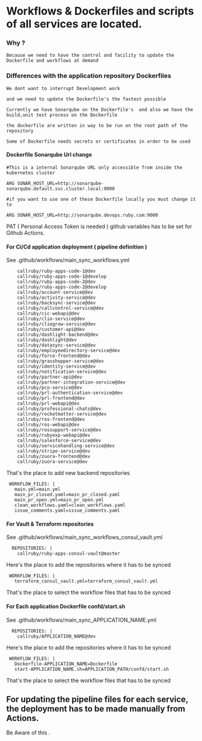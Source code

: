 # Workflows & Dockerfiles and scripts of all services are located.

### Why ?

    Because we need to have the control and facility to update the Dockerfile and workflows at demand

### Differences with the application repository Dockerfiles

```
We dont want to interrupt Development work

and we need to update the Dockerfile's the fastest possible

Currently we have Sonarqube on the Dockerfile's  and also we have the build,unit test process on the Dockerfile

the dockerfile are written in way to be run on the root path of the repository

Some of Dockerfile needs secrets or certificates in order to be used
```

#### Dockerfile Sonarqube Url change

```
#This is a internal Sonarqube URL only accessible from inside the kubernetes cluster

ARG SONAR_HOST_URL=http://sonarqube-sonarqube.default.svc.cluster.local:9000

#if you want to use one of these Dockerfile locally you must change it to

ARG SONAR_HOST_URL=http://sonarqube.devops.ruby.com:9000
```

PAT ( Personal Access Token is needed ) github variables has to be set for Github Actions.


#### For Ci/Cd application deployment ( pipeline definition )

See .github/workflows/main_sync_workflows.yml

```  REPOSITORIES: |
    callruby/ruby-apps-code-1@dev
    callruby/ruby-apps-code-1@develop
    callruby/ruby-apps-code-2@dev
    callruby/ruby-apps-code-2@develop
    callruby/account-service@dev
    callruby/activity-service@dev
    callruby/backsync-service@dev
    callruby/callcontrol-service@dev
    callruby/cic-webapi@dev
    callruby/clio-service@dev
    callruby/cliogrow-service@dev
    callruby/customer-api@dev
    callruby/dashlight-backend@dev
    callruby/dashlight@dev
    callruby/datasync-service@dev
    callruby/employeedirectory-service@dev
    callruby/force-frontend@dev
    callruby/grasshopper-service@dev
    callruby/identity-service@dev
    callruby/notification-service@dev
    callruby/partner-api@dev
    callruby/partner-integration-service@dev
    callruby/pco-service@dev
    callruby/prl-authentication-service@dev
    callruby/prl-frontend@dev
    callruby/prl-webapi@dev
    callruby/professional-chats@dev
    callruby/rocketmatter-service@dev
    callruby/ros-frontend@dev
    callruby/ros-webapi@dev
    callruby/rossupport-service@dev
    callruby/rubyexp-webapi@dev
    callruby/salesforce-service@dev
    callruby/servicehandling-service@dev
    callruby/stripe-service@dev
    callruby/zuora-frontend@dev
    callruby/zuora-service@dev
 ```
 That's the place to add new backend repositories
 
 ```
  WORKFLOW_FILES: |
    main.yml=main.yml
    main_pr_closed.yaml=main_pr_closed.yaml
    main_pr_open.yml=main_pr_open.yml
    clean_workflows.yaml=clean_workflows.yaml
    issue_comments.yaml=issue_comments.yaml
   ``` 
   
#### For Vault & Terraform repositories

See .github/workflows/main_sync_workflows_consul_vault.yml

```
  REPOSITORIES: |
    callruby/ruby-apps-consul-vault@master
 ```
 Here's the place to add the repositories where it has to be synced
 
 ```
  WORKFLOW_FILES: |
    terraform_consul_vault.yml=terraform_consul_vault.yml
   ``` 
   
That's the place to select the workflow files that has to be synced
 


#### For Each application Dockerfile confd/start.sh

See .github/workflows/main_sync_APPLICATION_NAME.yml

```
  REPOSITORIES: |
    callruby/APPLICATION_NAME@dev
 ```
 Here's the place to add the repositories where it has to be synced
 
 ```
  WORKFLOW_FILES: |
    Dockerfile-APPLICATION_NAME=Dockerfile
    start-APPLICATION_NAME.sh=APPLICATION_PATH/confd/start.sh
   ``` 
   
That's the place to select the workflow files that has to be synced



## For updating the pipeline files for each service, the deployment has to be made manually from Actions.

Be Aware of this .
